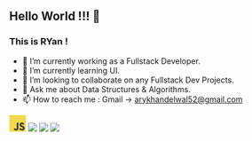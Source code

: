 ## Hello World !!! 👋
### This is RYan !

- 🔭 I’m currently working as a Fullstack Developer.
- 🌱 I’m currently learning UI.
- 👯 I’m looking to collaborate on any Fullstack Dev Projects.
- 💬 Ask me about Data Structures & Algorithms.
- 📫 How to reach me : Gmail -> arykhandelwal52@gmail.com 

<code><img height="30" src="https://raw.githubusercontent.com/github/explore/80688e429a7d4ef2fca1e82350fe8e3517d3494d/topics/javascript/javascript.png"></code>
<code><img height="30" src="https://github.com/ryan3142/ryan3142/blob/main/Assets/306px-ISO_C%2B%2B_Logo.svg.png"></code>
<code><img height="30" src="https://github.com/ryan3142/ryan3142/blob/main/Assets/5848152fcef1014c0b5e4967.png"></code>
<code><img height="30" src="https://github.com/ryan3142/ryan3142/blob/main/Assets/aws-logo.png"></code>
